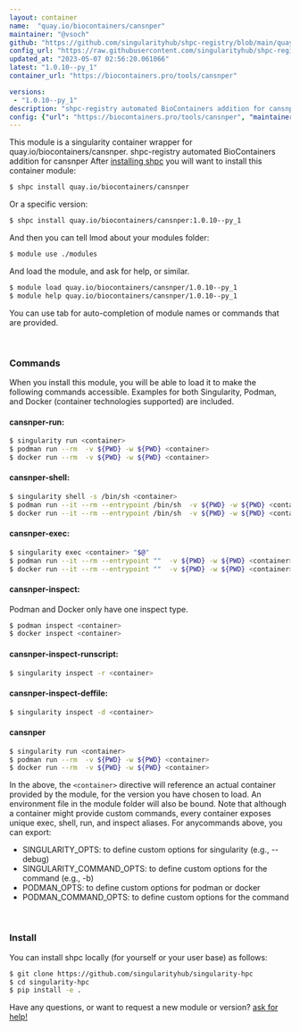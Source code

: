 ```yaml
---
layout: container
name:  "quay.io/biocontainers/cansnper"
maintainer: "@vsoch"
github: "https://github.com/singularityhub/shpc-registry/blob/main/quay.io/biocontainers/cansnper/container.yaml"
config_url: "https://raw.githubusercontent.com/singularityhub/shpc-registry/main/quay.io/biocontainers/cansnper/container.yaml"
updated_at: "2023-05-07 02:56:20.061066"
latest: "1.0.10--py_1"
container_url: "https://biocontainers.pro/tools/cansnper"

versions:
 - "1.0.10--py_1"
description: "shpc-registry automated BioContainers addition for cansnper"
config: {"url": "https://biocontainers.pro/tools/cansnper", "maintainer": "@vsoch", "description": "shpc-registry automated BioContainers addition for cansnper", "latest": {"1.0.10--py_1": "sha256:62aae79a2b239197a189b4d9c5b090602722f16ba9af440247b37c402f4ddc63"}, "tags": {"1.0.10--py_1": "sha256:62aae79a2b239197a189b4d9c5b090602722f16ba9af440247b37c402f4ddc63"}, "docker": "quay.io/biocontainers/cansnper"}
---
```


This module is a singularity container wrapper for quay.io/biocontainers/cansnper.
shpc-registry automated BioContainers addition for cansnper
After [installing shpc](#install) you will want to install this container module:


```bash
$ shpc install quay.io/biocontainers/cansnper
```

Or a specific version:

```bash
$ shpc install quay.io/biocontainers/cansnper:1.0.10--py_1
```

And then you can tell lmod about your modules folder:

```bash
$ module use ./modules
```

And load the module, and ask for help, or similar.

```bash
$ module load quay.io/biocontainers/cansnper/1.0.10--py_1
$ module help quay.io/biocontainers/cansnper/1.0.10--py_1
```

You can use tab for auto-completion of module names or commands that are provided.

<br>

### Commands

When you install this module, you will be able to load it to make the following commands accessible.
Examples for both Singularity, Podman, and Docker (container technologies supported) are included.

#### cansnper-run:

```bash
$ singularity run <container>
$ podman run --rm  -v ${PWD} -w ${PWD} <container>
$ docker run --rm  -v ${PWD} -w ${PWD} <container>
```

#### cansnper-shell:

```bash
$ singularity shell -s /bin/sh <container>
$ podman run --it --rm --entrypoint /bin/sh  -v ${PWD} -w ${PWD} <container>
$ docker run --it --rm --entrypoint /bin/sh  -v ${PWD} -w ${PWD} <container>
```

#### cansnper-exec:

```bash
$ singularity exec <container> "$@"
$ podman run --it --rm --entrypoint ""  -v ${PWD} -w ${PWD} <container> "$@"
$ docker run --it --rm --entrypoint ""  -v ${PWD} -w ${PWD} <container> "$@"
```

#### cansnper-inspect:

Podman and Docker only have one inspect type.

```bash
$ podman inspect <container>
$ docker inspect <container>
```

#### cansnper-inspect-runscript:

```bash
$ singularity inspect -r <container>
```

#### cansnper-inspect-deffile:

```bash
$ singularity inspect -d <container>
```



#### cansnper

```bash
$ singularity run <container>
$ podman run --rm  -v ${PWD} -w ${PWD} <container>
$ docker run --rm  -v ${PWD} -w ${PWD} <container>
```


In the above, the `<container>` directive will reference an actual container provided
by the module, for the version you have chosen to load. An environment file in the
module folder will also be bound. Note that although a container
might provide custom commands, every container exposes unique exec, shell, run, and
inspect aliases. For anycommands above, you can export:

 - SINGULARITY_OPTS: to define custom options for singularity (e.g., --debug)
 - SINGULARITY_COMMAND_OPTS: to define custom options for the command (e.g., -b)
 - PODMAN_OPTS: to define custom options for podman or docker
 - PODMAN_COMMAND_OPTS: to define custom options for the command

<br>

### Install

You can install shpc locally (for yourself or your user base) as follows:

```bash
$ git clone https://github.com/singularityhub/singularity-hpc
$ cd singularity-hpc
$ pip install -e .
```

Have any questions, or want to request a new module or version? [ask for help!](https://github.com/singularityhub/singularity-hpc/issues)